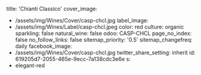 title: 'Chianti Classico'
cover_image:
  - /assets/img/Wines/Cover/casp-chcl.jpg
label_image:
  - /assets/img/Wines/Label/casp-chcl.jpeg
color: red
culture: organic
sparkling: false
natural_wine: false
odoo: CASP-CHCL
page_no_index: false
no_follow_links: false
sitemap_priority: '0.5'
sitemap_changefreq: daily
facebook_image:
  - /assets/img/Wines/Cover/casp-chcl.jpg
twitter_share_setting: inherit
id: 619205d7-2055-465e-9ecc-7a138cdc3e6e
s:
  - elegant-red
